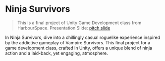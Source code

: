 # Ninja Survivors

> This is a final project of Unity Game Development class from HarbourSpace.
> Presentation Slide: [pitch slide](https://pitch.com/v/m13-ninjasurvivors---unity-game-development-qcdew2)


In Ninja Survivors, dive into a chillingly casual roguelike experience inspired by the addictive gameplay of Vampire Survivors.
This final project for a game development class, crafted in Unity, offers a unique blend of ninja action and a laid-back,
yet engaging, atmosphere.
